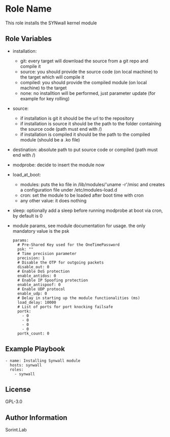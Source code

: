 Role Name
=========
This role installs the SYNwall kernel module

Role Variables
--------------
- installation:
  - git: every target will download the source from a git repo and compile it
  - source: you should provide the source code (on local machine) to the target which will compile it
  - compiled: you should provide the compiled module (on local machine) to the target
  - none: no installtion will be performed, just parameter update (for example for key rolling)

- source:
  - if installation is git it should be the url to the repository
  - if installation is source it should be the path to the folder containing the source code (path must end with /)
  - if installation is compiled it should be the path to the compiled module (should be a .ko file)

- destination: absolute path to put source code or compiled (path must end with /)

- modprobe: decide to insert the module now

- load_at_boot:
  - modules: puts the ko file in /lib/modules/'uname -r'/misc and creates a configuration file under /etc/modules-load.d
  - cron: set the module to be loaded after boot time with cron
  - any other value: it does nothing

- sleep: optionally add a sleep before running modprobe at boot via cron, by default is 0

- module params, see module documentation for usage. the only mandatory value is the psk

      params:
        # Pre-Shared Key used for the OneTimePassword
        psk: ""
        # Time precision parameter
        precision: 1
        # Disable the OTP for outgoing packets
        disable_out: 0
        # Enable DoS protection
        enable_antidos: 0
        # Enable IP Spoofing protection
        enable_antispoof: 0
        # Enable UDP protocol
        enable_udp: 0
        # Delay in starting up the module functionalities (ms)
        load_delay: 10000
        # List of ports for port knocking failsafe
        portk:
          - 0
          - 0
          - 0
          - 0
        portk_count: 0

Example Playbook
----------------

    - name: Installing Synwall module
      hosts: synwall
      roles:
        - synwall

License
-------
GPL-3.0

Author Information
------------------
Sorint.Lab
